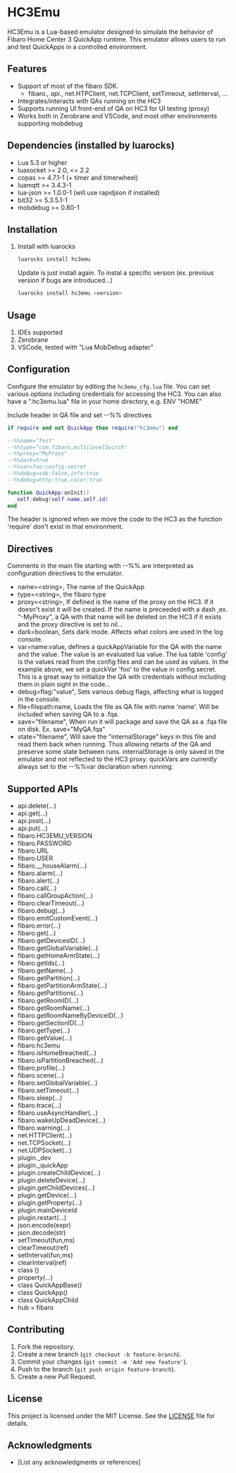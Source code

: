 # HC3Emu

HC3Emu is a Lua-based emulator designed to simulate the behavior of Fibaro Home Center 3 QuickApp runtime. This emulator allows users to run and test QuickApps in a controlled environment.

## Features

- Support of most of the fibaro SDK.
  - fibaro.*, api.*, net.HTPClient, net.TCPClient, setTimeout, setInterval, ...
- Integrates/interacts with QAs running on the HC3
- Supports running UI front-end of QA on HC3 for UI testing (proxy)
- Works both in Zerobrane and VSCode, and most other environments supporting mobdebug

## Dependencies (installed by luarocks)

- Lua 5.3 or higher
- luasocket >= 2.0, <= 2.2
- copas >= 4.7.1-1 (+ timer and timerwheel)
- luamqtt >= 3.4.3-1
- lua-json >= 1.0.0-1  (will use rapidjson if installed)
- bit32 >= 5.3.5.1-1
- mobdebug >= 0.80-1

## Installation

1. Install with luarocks
    ```bash
    luarocks install hc3emu
    ```
    Update is just install again. To instal a specific version (ex. previous version if bugs are introduced...)
    ```bash
    luarocks install hc3emu <version>
    ```

## Usage

1. IDEs supported
  1. Zerobrane
  2. VSCode, tested with "Lua MobDebug adapter"

## Configuration

Configure the emulator by editing the `hc3emu_cfg.lua` file. You can set various options including credentials for accessing the HC3.
You can also have a ".hc3emu.lua" file in your home directory, e.g. ENV "HOME"

Include header in QA file and set --%% directives
```lua
if require and not QuickApp then require("hc3emu") end

--%%name="Test"
--%%type="com.fibaro.multilevelSwitch"
--%%proxy="MyProxy"
--%%dark=true
--%%var=foo:config.secret
--%%debug=sdk:false,info:true
--%%debug=http:true,color:true

function QuickApp:onInit()
   self:debug(self.name,self.id)
end
```
The header is ignored when we move the code to the HC3 as the function 'require' don't exist in that environment.

## Directives
Comments in the main file starting with --%% are interpreted as configuration directives to the emulator.
- name=&lt;string>, The name of the QuickApp
- type=&lt;string>, the fibaro type
- proxy=&lt;string>, If defined is the name of the proxy on the HC3. If it doesn't exist it will be created. If the name is preceeded with a dash ,ex. "-MyProxy", a QA with that name will be deleted on the HC3 if it exists and the proxy directive is set to nil...
- dark=boolean, Sets dark mode. Affects what colors are used in the log console.
- var=name:value, defines a quickAppVariable for the QA with the name and the value. The value is an evaluated lua value. The lua table 'config' is the values read from the config files and can be used as values. In the example above, we set a quickVar 'foo' to the value in config.secret. This is a great way to initialize the QA with credentials without including them in plain sight in the code...
- debug=flag:"value", Sets various debug flags, affecting what is logged in the console.
- file=filepath:name, Loads the file as QA file with name 'name'. Will be included when saving QA to a .fqa.
- save="filename", When run it will package and save the QA as a .fqa file on disk. Ex. save="MyQA.fqa"
- state="filename", Will save the "internalStorage" keys in this file and read them back when running. Thus allowing retarts of the QA and preserve some state between runs. internalStorage is only saved in the emulator and not reflected to the HC3 proxy. quickVars are currently always set to the --%%var declaration when running.

## Supported APIs

- api.delete(...)
- api.get(...)
- api.post(...)
- api.put(...)
- fibaro.HC3EMU_VERSION
- fibaro.PASSWORD
- fibaro.URL
- fibaro.USER
- fibaro.__houseAlarm(...)
- fibaro.alarm(...)
- fibaro.alert(...)
- fibaro.call(...)
- fibaro.callGroupAction(...)
- fibaro.clearTimeout(...)
- fibaro.debug(...)
- fibaro.emitCustomEvent(...)
- fibaro.error(...)
- fibaro.get(...)
- fibaro.getDevicesID(...)
- fibaro.getGlobalVariable(...)
- fibaro.getHomeArmState(...)
- fibaro.getIds(...)
- fibaro.getName(...)
- fibaro.getPartition(...)
- fibaro.getPartitionArmState(...)
- fibaro.getPartitions(...)
- fibaro.getRoomID(...)
- fibaro.getRoomName(...)
- fibaro.getRoomNameByDeviceID(...)
- fibaro.getSectionID(...)
- fibaro.getType(...)
- fibaro.getValue(...)
- fibaro.hc3emu
- fibaro.isHomeBreached(...)
- fibaro.isPartitionBreached(...)
- fibaro.profile(...)
- fibaro.scene(...)
- fibaro.setGlobalVariable(...)
- fibaro.setTimeout(...)
- fibaro.sleep(...)
- fibaro.trace(...)
- fibaro.useAsyncHandler(...)
- fibaro.wakeUpDeadDevice(...)
- fibaro.warning(...)
- net.HTTPClient(...)
- net.TCPSocket(...)
- net.UDPSocket(...)
- plugin._dev
- plugin._quickApp
- plugin.createChildDevice(...)
- plugin.deleteDevice(...)
- plugin.getChildDevices(...)
- plugin.getDevice(...)
- plugin.getProperty(...)
- plugin.mainDeviceId
- plugin.restart(...)
- json.encode(expr)
- json.decode(str)
- setTimeout(fun,ms)
- clearTimeout(ref)
- setInterval(fun,ms)
- clearInterval(ref)
- class <name>(<parent>)
- property(...)
- class QuickAppBase()
- class QuickApp()
- class QuickAppChild
- hub = fibaro

## Contributing

1. Fork the repository.
2. Create a new branch (`git checkout -b feature-branch`).
3. Commit your changes (`git commit -m 'Add new feature'`).
4. Push to the branch (`git push origin feature-branch`).
5. Create a new Pull Request.

## License

This project is licensed under the MIT License. See the [LICENSE](LICENSE) file for details.

## Acknowledgments

- [List any acknowledgments or references]
